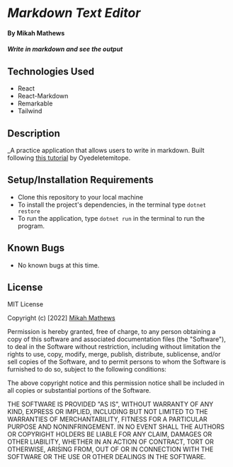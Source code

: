 # _Markdown Text Editor_

#### By Mikah Mathews

#### _Write in markdown and see the output_

## Technologies Used
* React
* React-Markdown
* Remarkable
* Tailwind

## Description

_A practice application that allows users to write in markdown. Built following [this tutorial](https://dev.to/oyedeletemitope/build-a-markdown-editor-in-reactjs-4g0i) by Oyedeletemitope. 

## Setup/Installation Requirements

* Clone this repository to your local machine
* To install the project's dependencies, in the terminal type ```dotnet restore```
* To run the application, type ```dotnet run``` in the terminal to run the program.


## Known Bugs

* No known bugs at this time.

## License

MIT License

Copyright (c) [2022] [Mikah Mathews](https://github.com/mikah-mathews)

Permission is hereby granted, free of charge, to any person obtaining a copy
of this software and associated documentation files (the "Software"), to deal
in the Software without restriction, including without limitation the rights
to use, copy, modify, merge, publish, distribute, sublicense, and/or sell
copies of the Software, and to permit persons to whom the Software is
furnished to do so, subject to the following conditions:

The above copyright notice and this permission notice shall be included in all
copies or substantial portions of the Software.

THE SOFTWARE IS PROVIDED "AS IS", WITHOUT WARRANTY OF ANY KIND, EXPRESS OR
IMPLIED, INCLUDING BUT NOT LIMITED TO THE WARRANTIES OF MERCHANTABILITY,
FITNESS FOR A PARTICULAR PURPOSE AND NONINFRINGEMENT. IN NO EVENT SHALL THE
AUTHORS OR COPYRIGHT HOLDERS BE LIABLE FOR ANY CLAIM, DAMAGES OR OTHER
LIABILITY, WHETHER IN AN ACTION OF CONTRACT, TORT OR OTHERWISE, ARISING FROM,
OUT OF OR IN CONNECTION WITH THE SOFTWARE OR THE USE OR OTHER DEALINGS IN THE
SOFTWARE.

